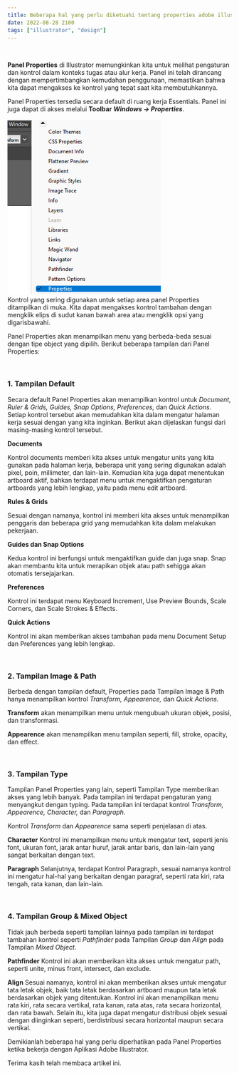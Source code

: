 ```yaml
---
title: Beberapa hal yang perlu diketuahi tentang properties adobe illustrator
date: 2022-08-28 2100
tags: ["illustrator", "design"]
---
```



<br>

**Panel Properties** di Illustrator memungkinkan kita untuk melihat pengaturan dan kontrol dalam konteks tugas atau alur kerja. Panel ini telah dirancang dengan mempertimbangkan kemudahan penggunaan, memastikan bahwa kita dapat mengakses ke kontrol yang tepat saat kita membutuhkannya.

Panel Properties tersedia secara default di ruang kerja Essentials. Panel ini juga dapat di akses melalui **Toolbar** ***Windows -> Properties***.
<br><br>
![](./1.png )
<br>
Kontrol yang sering digunakan untuk setiap area panel Properties ditampilkan di muka. Kita dapat mengakses kontrol tambahan dengan mengklik elips di sudut kanan bawah area atau mengklik opsi yang digarisbawahi.

Panel Properties akan menampilkan menu yang berbeda-beda sesuai dengan tipe object yang dipilih. Berikut beberapa tampilan dari Panel Properties: 

<br>

### 1. Tampilan Default

Secara default Panel Properties akan menampilkan kontrol untuk *Document, Ruler & Grids, Guides, Snap Options, Preferences,* dan *Quick Actions*. Setiap kontrol tersebut akan memudahkan kita dalam mengatur halaman kerja sesuai dengan yang kita inginkan. Berikut akan dijelaskan fungsi dari masing-masing kontrol tersebut.

**Documents**

Kontrol documents memberi kita akses untuk mengatur units yang kita gunakan pada halaman kerja, beberapa unit yang sering digunakan adalah pixel, poin, millimeter, dan lain-lain. Kemudian kita juga dapat menentukan artboard aktif, bahkan terdapat menu untuk mengaktifkan pengaturan artboards yang lebih lengkap, yaitu pada menu edit artboard.

**Rules & Grids**

Sesuai dengan namanya, kontrol ini memberi kita akses untuk menampilkan penggaris dan beberapa grid yang memudahkan kita dalam melakukan pekerjaan.

**Guides dan Snap Options**

Kedua kontrol ini berfungsi untuk mengaktifkan guide dan juga snap. Snap akan membantu kita untuk merapikan objek atau path sehigga akan otomatis tersejajarkan.

**Preferences**

Kontrol ini terdapat menu Keyboard Increment, Use Preview Bounds, Scale Corners, dan Scale Strokes & Effects.

**Quick Actions**

Kontrol ini akan memberikan akses tambahan pada menu Document Setup dan Preferences yang lebih lengkap.

<br>

### 2. Tampilan Image & Path

Berbeda dengan tampilan default, Properties pada Tampilan Image & Path hanya menampilkan kontrol *Transform, Appearence,* dan *Quick Actions.* 

**Transform** akan menampilkan menu untuk mengubuah ukuran objek, posisi, dan transformasi.

**Appearence** akan menampilkan menu tampilan seperti, fill, stroke, opacity, dan effect.

<br>

### 3. Tampilan Type

Tampilan Panel Properties yang lain, seperti Tampilan Type memberikan akses yang lebih banyak. Pada tampilan ini terdapat pengaturan yang menyangkut dengan typing. Pada tampilan ini terdapat kontrol *Transform, Appearence, Character,* dan *Paragraph.*

Kontrol *Transform* dan *Appearence* sama seperti penjelasan di atas. 

**Character**
Kontrol ini menampilkan menu untuk mengatur text, seperti jenis font, ukuran font, jarak antar huruf, jarak antar baris, dan lain-lain yang sangat berkaitan dengan text.

**Paragraph**
Selanjutnya, terdapat Kontrol Paragraph, sesuai namanya kontrol ini mengatur hal-hal yang berkaitan dengan paragraf, seperti rata kiri, rata tengah, rata kanan, dan lain-lain.

<br>

### 4. Tampilan Group & Mixed Object

Tidak jauh berbeda seperti tampilan lainnya pada tampilan ini terdapat tambahan kontrol seperti *Pathfinder* pada Tampilan *Group* dan *Align* pada Tampilan *Mixed Object*. 

**Pathfinder**
Kontrol ini akan memberikan kita akses untuk mengatur path, seperti unite, minus front, intersect, dan exclude. 

**Align**
Sesuai namanya, kontrol ini akan memberikan akses untuk mengatur tata letak objek, baik tata letak berdasarkan artboard maupun tata letak berdasarkan objek yang ditentukan. Kontrol ini akan menampilkan menu rata kiri, rata secara vertikal, rata kanan, rata atas, rata secara horizontal, dan rata bawah. Selain itu, kita juga dapat mengatur distribusi objek sesuai dengan diinginkan seperti, berdistribusi secara horizontal maupun secara vertikal.

Demikianlah beberapa hal yang perlu diperhatikan pada Panel Properties ketika bekerja dengan Aplikasi Adobe Illustrator.

Terima kasih telah membaca artikel ini.